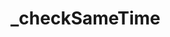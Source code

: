 # _checkSameTime

<ContainerBox title="介绍">
<template #desc>

传入时间戳与当前时间判断是否为同一天或同一周，需要 `npm install dayjs`
</template>
</ContainerBox>

<ContainerBox title="基础用法" noGap>
<CodeBox>
<template #codes>

```ts
import dayjs from "dayjs";

/**
 * @description 传入时间戳与当前时间判断是否为同一天或同一周
 * @param timestamp 毫秒时间戳
 * @param unit 判断单位 'day' 或 'week'
 * @returns 0-同一单位时间 1-新单位时间 -1时间戳大于当前时间
 */
export const _checkSameTime = (timestamp: number, unit: "day" | "week") => {
  const inputTime = dayjs(timestamp).startOf(unit);
  const currentTime = dayjs().startOf(unit);

  if (inputTime.isSame(currentTime)) {
    return 0; // 同一单位时间
  } else if (inputTime.isBefore(currentTime)) {
    return 1; // 新单位时间
  } else {
    return -1; // 时间戳大于当前时间
  }
};
```
</template>
</CodeBox>
</ContainerBox>
